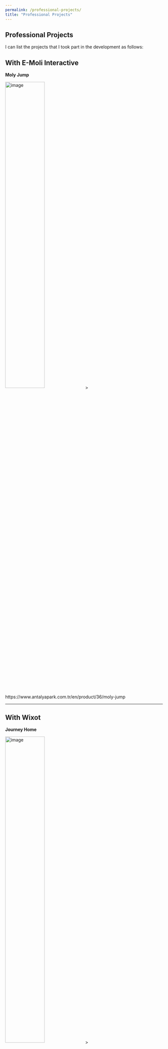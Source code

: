 ```yaml
---
permalink: /professional-projects/
title: "Professional Projects"
---
```


## Professional Projects

I can list the projects that I took part in the development as follows:

## With E-Moli Interactive

**Moly Jump**

<img src="https://i.ytimg.com/vi/QZRva9Tp8FQ/maxresdefault.jpg" align="center" alt="image" width="50%" height="auto">
> https://www.antalyapark.com.tr/en/product/36/moly-jump

---

## With Wixot

**Journey Home**

<img src="https://play-lh.googleusercontent.com/n0Q39igxn-PaQr7DrxxF8rE1eed12MRp5jDa9E1E3xXXu2QNPyFObcSCMvlN05zfMw" align="center" alt="image" width="50%" height="auto">
> https://apps.apple.com/tr/app/journey-home-merge-stories/id1635526159

I made also **Run and Gun!**, **Knife Grind Master** and **Arm Gun Stack** but links are broken

---

## With Gigantic Games

**Base Defense!** 

<img src="https://is1-ssl.mzstatic.com/image/thumb/Purple126/v4/f6/01/f0/f601f0e2-056c-8fc9-779c-38dd71a92b19/AppIcon-0-0-1x_U007emarketing-0-0-0-7-0-0-sRGB-0-0-0-GLES2_U002c0-512MB-85-220-0-0.png/230x0w.webp" align="center" alt="image" width="50%" height="auto">
> https://apps.apple.com/tr/app/base-defense/id1628006501

**Touchdown Blitz:**

<img src="https://is1-ssl.mzstatic.com/image/thumb/Purple126/v4/97/1c/d2/971cd212-b0ae-7b3b-c8da-c5b12e8cd58c/AppIcon-0-0-1x_U007emarketing-0-0-0-7-0-0-sRGB-0-0-0-GLES2_U002c0-512MB-85-220-0-0.png/230x0w.webp" align="center" alt="image" width="50%" height="auto">

> https://apps.apple.com/us/app/touchdown-blitz/id1584308863

**Evolving Run:** 

<img src="https://is1-ssl.mzstatic.com/image/thumb/Purple115/v4/95/1d/2e/951d2e05-f279-163c-7f0d-a31ac7e1225e/AppIcon-0-0-1x_U007emarketing-0-0-0-7-0-0-sRGB-0-0-0-GLES2_U002c0-512MB-85-220-0-0.png/230x0w.webp" align="center" alt="image" width="50%" height="auto">

> https://apps.apple.com/lt/app/evolving-run/id1589089984

**Team Jumping**
> https://apps.apple.com/tr/app/team-jumping/id1631822524

**Strong Archer**
> https://apps.apple.com/tr/app/strong-archer/id1634579229

**Beauty Startup:** 
> https://apps.apple.com/us/app/beauty-startup/id1601180835

**Fishing Universe**
> https://apps.apple.com/tt/app/fishing-universe/id1625246508

**Money Clerk**
> https://apps.apple.com/tt/app/money-clerk/id1618927585

**Demolish Ramp**
> https://apps.apple.com/us/app/demolish-ramp/id1610342327

**Slice and Grow**
> https://apps.apple.com/tt/app/slice-and-grow/id1617244361

**Shredder Runner**
> https://apps.apple.com/tt/app/shredder-runner/id1614989249

**Weapon Call**
> https://apps.apple.com/tt/app/weapon-call/id1613406567

**Merge Vehicles**
> https://apps.apple.com/us/app/merge-vehicles/id1611979759

**Hair Shifter**
> https://apps.apple.com/tt/app/hair-shifter/id1609061165

**Quick Shooter:** 
> https://apps.apple.com/us/app/quick-shooter-3d/id1607842970

**Giant Collector 3D:** 
> https://apps.apple.com/tr/app/giant-collector-3d/id1606182114

**Evolve Adventure!:** 
> https://apps.apple.com/us/app/evolve-adventure/id1602978849

**Color Gang:** 
> https://apps.apple.com/us/app/color-gang/id1597660191

**Minion Guard:** 
> https://apps.apple.com/us/app/minion-guard/id1599738166

**Daruma Run:** 
> https://apps.apple.com/cy/app/daruma-run/id1593209732?l=tr

**Finger Rider 3D:** 
> https://apps.apple.com/ae/app/finger-rider-3d/id1594178988

**Tornado Runner 3D:**
>  https://apps.apple.com/tr/app/tornado-runner-3d/id1591588546?l=tr

**Baddie Squad:** 
> https://apps.apple.com/us/app/baddie-squad/id1585960073

**Spear Master:** 
> https://apps.apple.com/tn/app/spear-master/id1583081937

**Plane Cloner:** 
> https://apps.apple.com/tr/app/plane-cloner/id1581314648

**Hug Me Warm:** 
> https://apps.apple.com/hu/app/hug-me-warm/id1593744756
